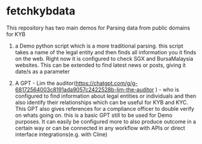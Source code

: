 # fetchkybdata
This repository has two main demos for Parsing data from public domains for KYB
1. a Demo python script which is a more traditional parsing.
this script takes a name of the legal entity and then finds all information you it finds on the web. Right now it is configured to check SGX and BursaMalaysia websites. This can be extended to find latest news or posts, giving it date/s as a parameter

2. A GPT - Lim the auditor(https://chatgpt.com/g/g-68172564003c8191ada9057c2422528b-lim-the-auditor
) - who is configured to find information about legal entities or individuals and then also identify their relationships which can be useful for KYB and KYC. This GPT also gives references for a compliance officer to double verify on whats going on. this is a basic GPT still to be used for Demo purposes. It can easily be configured more to also produce outcome in a certain way or can be connected in any workflow with APIs or direct interface integrations(e.g. with Cline)